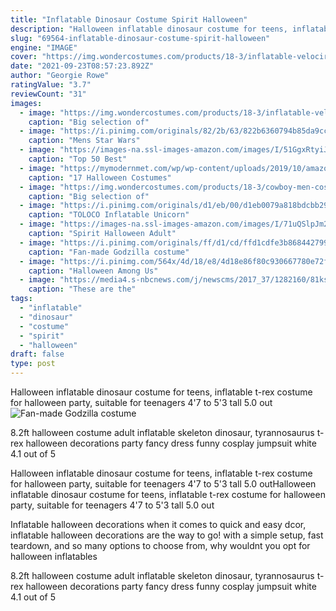 ```yaml
---
title: "Inflatable Dinosaur Costume Spirit Halloween"
description: "Halloween inflatable dinosaur costume for teens, inflatable t-rex costume for halloween party, suitable for teenagers 4'7 to 5'3 tall 5.0 out"
slug: "69564-inflatable-dinosaur-costume-spirit-halloween"
engine: "IMAGE"
cover: "https://img.wondercostumes.com/products/18-3/inflatable-velociraptor-dinosaur-costume-with-sound-effects.jpg"
date: "2021-09-23T08:57:23.892Z"
author: "Georgie Rowe"
ratingValue: "3.7"
reviewCount: "31"
images:
  - image: "https://img.wondercostumes.com/products/18-3/inflatable-velociraptor-dinosaur-costume-with-sound-effects.jpg"
    caption: "Big selection of"
  - image: "https://i.pinimg.com/originals/82/2b/63/822b6360794b85da9ccea0d1ed4f612c.jpg"
    caption: "Mens Star Wars"
  - image: "https://images-na.ssl-images-amazon.com/images/I/51GgxRtyiJL._UX679_.jpg"
    caption: "Top 50 Best"
  - image: "https://mymodernmet.com/wp/wp-content/uploads/2019/10/amazon-halloween-costumes-10-1.jpg"
    caption: "17 Halloween Costumes"
  - image: "https://img.wondercostumes.com/products/18-3/cowboy-men-costume.jpg"
    caption: "Big selection of"
  - image: "https://i.pinimg.com/originals/d1/eb/00/d1eb0079a818bdcbb2958e12c5f0d5ea.jpg"
    caption: "TOLOCO Inflatable Unicorn"
  - image: "https://images-na.ssl-images-amazon.com/images/I/71uQSlpJm2L._AC_SX522_.jpg"
    caption: "Spirit Halloween Adult"
  - image: "https://i.pinimg.com/originals/ff/d1/cd/ffd1cdfe3b868442799cc1c60d4d7ef7.jpg"
    caption: "Fan-made Godzilla costume"
  - image: "https://i.pinimg.com/564x/4d/18/e8/4d18e86f80c930667780e72fa223134a.jpg"
    caption: "Halloween Among Us"
  - image: "https://media4.s-nbcnews.com/j/newscms/2017_37/1282160/81kstl6otxl-_sl1500__c6961ee78bd91e3be8bf4033a56ec4e5.fit-760w.jpg"
    caption: "These are the"
tags:
  - "inflatable"
  - "dinosaur"
  - "costume"
  - "spirit"
  - "halloween"
draft: false
type: post
---
```


Halloween inflatable dinosaur costume for teens, inflatable t-rex costume for halloween party, suitable for teenagers 4'7 to 5'3 tall 5.0 out
![Fan-made Godzilla costume](https://i.pinimg.com/originals/ff/d1/cd/ffd1cdfe3b868442799cc1c60d4d7ef7.jpg "Fan-made Godzilla costume")

8.2ft halloween costume adult inflatable skeleton dinosaur, tyrannosaurus t-rex halloween decorations party fancy dress funny cosplay jumpsuit white 4.1 out of 5
<!--inArticleAds-->

<!--galleryOne-->

Halloween inflatable dinosaur costume for teens, inflatable t-rex costume for halloween party, suitable for teenagers 4'7 to 5'3 tall 5.0 outHalloween inflatable dinosaur costume for teens, inflatable t-rex costume for halloween party, suitable for teenagers 4'7 to 5'3 tall 5.0 out
<!--inArticleAds-->

<!--galleryTwo-->

Inflatable halloween decorations when it comes to quick and easy dcor, inflatable halloween decorations are the way to go! with a simple setup, fast teardown, and so many options to choose from, why wouldnt you opt for halloween inflatables
<!--galleryThree-->

8.2ft halloween costume adult inflatable skeleton dinosaur, tyrannosaurus t-rex halloween decorations party fancy dress funny cosplay jumpsuit white 4.1 out of 5